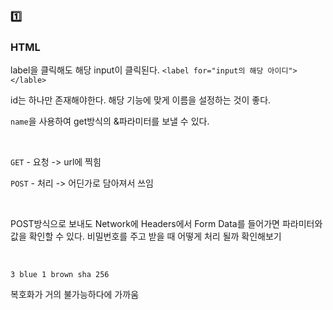 ### :one:

### HTML

label을 클릭해도 해당 input이 클릭된다. `<label for="input의 해당 아이디">  </lable>`

id는 하나만 존재해야한다. 해당 기능에 맞게 이름을 설정하는 것이 좋다.

`name`을 사용하여 get방식의 &파라미터를 보낼 수 있다.

<br>

`GET` - 요청 -> url에 찍힘

`POST` - 처리 -> 어딘가로 담아져서 쓰임

<br>

POST방식으로 보내도 Network에 Headers에서 Form Data를 들어가면 파라미터와 값을 확인할 수 있다. 비밀번호를 주고 받을 때 어떻게 처리 될까 확인해보기

<br>

`3 blue 1 brown sha 256`

복호화가 거의 불가능하다에 가까움